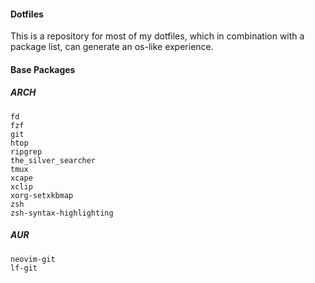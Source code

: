 #### Dotfiles

This is a repository for most of my dotfiles, which in combination with a package list, can generate an os-like experience.

#### Base Packages

##### ARCH
```
fd
fzf
git
htop
ripgrep
the_silver_searcher
tmux
xcape
xclip
xorg-setxkbmap
zsh
zsh-syntax-highlighting
```

##### AUR
```
neovim-git
lf-git
```
